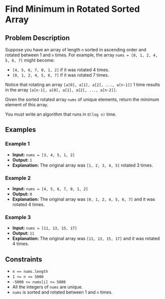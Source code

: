 # Find Minimum in Rotated Sorted Array

## Problem Description

Suppose you have an array of length `n` sorted in ascending order and rotated between 1 and `n` times. For example, the array `nums = [0, 1, 2, 4, 5, 6, 7]` might become:

- `[4, 5, 6, 7, 0, 1, 2]` if it was rotated 4 times.
- `[0, 1, 2, 4, 5, 6, 7]` if it was rotated 7 times.

Notice that rotating an array `[a[0], a[1], a[2], ..., a[n-1]]` 1 time results in the array `[a[n-1], a[0], a[1], a[2], ..., a[n-2]]`.

Given the sorted rotated array `nums` of unique elements, return the minimum element of this array.

You must write an algorithm that runs in `O(log n)` time.

## Examples

### Example 1

- **Input:** `nums = [3, 4, 5, 1, 2]`
- **Output:** `1`
- **Explanation:** The original array was `[1, 2, 3, 4, 5]` rotated 3 times.

### Example 2

- **Input:** `nums = [4, 5, 6, 7, 0, 1, 2]`
- **Output:** `0`
- **Explanation:** The original array was `[0, 1, 2, 4, 5, 6, 7]` and it was rotated 4 times.

### Example 3

- **Input:** `nums = [11, 13, 15, 17]`
- **Output:** `11`
- **Explanation:** The original array was `[11, 13, 15, 17]` and it was rotated 4 times.

## Constraints

- `n == nums.length`
- `1 <= n <= 5000`
- `-5000 <= nums[i] <= 5000`
- All the integers of `nums` are unique.
- `nums` is sorted and rotated between 1 and `n` times.